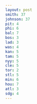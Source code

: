 ```yaml
---
layout: post
smith: 37
johnson: 37
pit: 4
phi: 6
bal: 7
bos: 3
lad: 3
was: 4
kan: 5
tam: 5
nyy: 5
cle: 5
tor: 2
stl: 5
min: 6
hou: 7
atl: 3
sdg: 4
---
```

